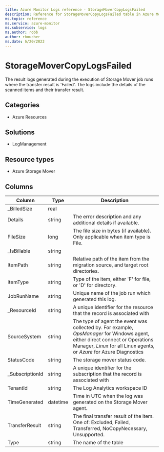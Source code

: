 ```yaml
---
title: Azure Monitor Logs reference - StorageMoverCopyLogsFailed
description: Reference for StorageMoverCopyLogsFailed table in Azure Monitor Logs.
ms.topic: reference
ms.service: azure-monitor
ms.subservice: logs
ms.author: robb
author: rboucher
ms.date: 6/20/2023
---
```


# StorageMoverCopyLogsFailed

 The result logs generated during the execution of Storage Mover job runs where the transfer result is 'Failed'. The logs include the details of the scanned items and their transfer result.

## Categories

- Azure Resources
## Solutions

- LogManagement
## Resource types

- Azure Storage Mover




## Columns

| Column | Type | Description |
| --- | --- | --- |
| _BilledSize | real |  |
| Details | string | The error description and any additional details if available. |
| FileSize | long | The file size in bytes (if available). Only applicable when item type is File. |
| _IsBillable | string |  |
| ItemPath | string | Relative path of the item from the migration source, and target root directories. |
| ItemType | string | Type of the item, either 'F' for file, or 'D' for directory. |
| JobRunName | string | Unique name of the job run which generated this log. |
| _ResourceId | string | A unique identifier for the resource that the record is associated with |
| SourceSystem | string | The type of agent the event was collected by. For example, *OpsManager* for Windows agent, either direct connect or Operations Manager, *Linux* for all Linux agents, or *Azure* for Azure Diagnostics |
| StatusCode | string | The storage mover status code. |
| _SubscriptionId | string | A unique identifier for the subscription that the record is associated with |
| TenantId | string | The Log Analytics workspace ID |
| TimeGenerated | datetime | Time in UTC when the log was generated on the Storage Mover agent. |
| TransferResult | string | The final transfer result of the item. One of: Excluded, Failed, Transferred, NoCopyNecessary, Unsupported. |
| Type | string | The name of the table |
